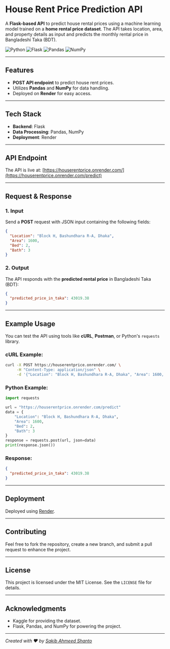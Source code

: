 # House Rent Price Prediction API

A **Flask-based API** to predict house rental prices using a machine learning model trained on a **home rental price dataset**. The API takes location, area, and property details as input and predicts the monthly rental price in Bangladeshi Taka (BDT).

![Python](https://img.shields.io/badge/Python-3.10-blue?style=flat&logo=python&logoColor=white)
![Flask](https://img.shields.io/badge/Flask-2.0.3-black?style=flat&logo=flask&logoColor=white)
![Pandas](https://img.shields.io/badge/Pandas-1.4.3-blue?style=flat&logo=pandas&logoColor=white)
![NumPy](https://img.shields.io/badge/NumPy-1.22.4-lightgrey?style=flat&logo=numpy&logoColor=white)

---

## Features
- **POST API endpoint** to predict house rent prices.
- Utilizes **Pandas** and **NumPy** for data handling.
- Deployed on **Render** for easy access.

---

## Tech Stack
- **Backend**: Flask
- **Data Processing**: Pandas, NumPy
- **Deployment**: Render

---

## API Endpoint
The API is live at: [https://houserentprice.onrender.com/](https://houserentprice.onrender.com/predict)

---

## Request & Response

### 1. Input
Send a **POST** request with JSON input containing the following fields:

```json
{
  "Location": "Block H, Bashundhara R-A, Dhaka",
  "Area": 1600,
  "Bed": 2,
  "Bath": 3
}
```

### 2. Output
The API responds with the **predicted rental price** in Bangladeshi Taka (BDT):

```json
{
  "predicted_price_in_taka": 43019.38
}
```

---

## Example Usage

You can test the API using tools like **cURL**, **Postman**, or Python's `requests` library.

### cURL Example:
```bash
curl -X POST https://houserentprice.onrender.com/ \
     -H "Content-Type: application/json" \
     -d '{"Location": "Block H, Bashundhara R-A, Dhaka", "Area": 1600, "Bed": 2, "Bath": 3}'
```

### Python Example:
```python
import requests

url = "https://houserentprice.onrender.com/predict"
data = {
    "Location": "Block H, Bashundhara R-A, Dhaka",
    "Area": 1600,
    "Bed": 2,
    "Bath": 3
}
response = requests.post(url, json=data)
print(response.json())
```

### Response:
```json
{
  "predicted_price_in_taka": 43019.38
}
```


---

## Deployment
Deployed using [Render](https://render.com/).

---

## Contributing
Feel free to fork the repository, create a new branch, and submit a pull request to enhance the project.

---

## License
This project is licensed under the MIT License. See the `LICENSE` file for details.

---

## Acknowledgments
- Kaggle for providing the dataset.
- Flask, Pandas, and NumPy for powering the project.

---

*Created with ❤️ by [Sakib Ahmeed Shanto](https://github.com/sakibahmedshanto)*

